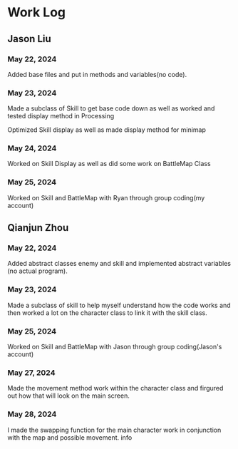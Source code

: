 # Work Log

## Jason Liu

### May 22, 2024

Added base files and put in methods and variables(no code).

### May 23, 2024

Made a subclass of Skill to get base code down as well as worked and tested display method in Processing

Optimized Skill display as well as made display method for minimap

### May 24, 2024

Worked on Skill Display as well as did some work on BattleMap Class

### May 25, 2024

Worked on Skill and BattleMap with Ryan through group coding(my account)


## Qianjun Zhou

### May 22, 2024

Added abstract classes enemy and skill and implemented abstract variables (no actual program).

### May 23, 2024

Made a subclass of skill to help myself understand how the code works and then worked a lot on the character class to link it with the skill class.

### May 25, 2024

Worked on Skill and BattleMap with Jason through group coding(Jason's account)

### May 27, 2024

Made the movement method work within the character class and firgured out how that will look on the main screen.

### May 28, 2024

I made the swapping function for the main character work in conjunction with the map and possible movement.
info
